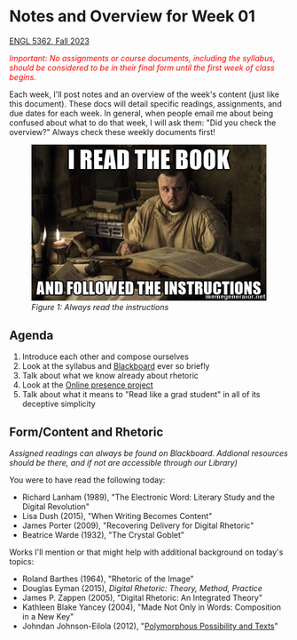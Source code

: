 # Notes and Overview for Week 01

[ENGL 5362, Fall 2023](/5362/calendar.html)

<span style="color:red;">*Important: No assignments or course documents, including the syllabus, should be considered to be in their final form until the first week of class begins.*</span>

Each week, I'll post notes and an overview of the week's content (just like this document). These docs will detail specific readings, assignments, and due dates for each week. In general, when people email me about being confused about what to do that week, I will ask them: "Did you check the overview?" Always check these weekly documents first!
<figure><img src="media/tech-comm-tarly.jpg" alt="Game of Thrones meme, Samuel Tarly reading a book.">
<figcaption><i>Figure 1: Always read the instructions</i></figcaption>
</figure>

## Agenda
1. Introduce each other and compose ourselves
2. Look at the syllabus and [Blackboard](https://bb9.tamucc.edu) ever so briefly
3. Talk about what we know already about rhetoric
4. Look at the [Online presence project](/5362/project-1.md)
5. Talk about what it means to "Read like a grad student" in all of its deceptive simplicity

## Form/Content and Rhetoric 
*Assigned readings can always be found on Blackboard. Addional resources should be there, and if not are accessible through our Library)*

You were to have read the following today:
- Richard Lanham (1989), "The Electronic Word: Literary Study and the Digital Revolution" 
- Lisa Dush (2015), "When Writing Becomes Content"
- James Porter (2009), "Recovering Delivery for Digital Rhetoric"
- Beatrice Warde (1932), "The Crystal Goblet"

Works I'll mention or that might help with additional background on today's topics:
- Roland Barthes (1964), "Rhetoric of the Image"
- Douglas Eyman (2015), *Digital Rhetoric: Theory, Method, Practice*
- James P. Zappen (2005), "Digital Rhetoric: An Integrated Theory"
- Kathleen Blake Yancey (2004), "Made Not Only in Words: Composition in a New Key"
- Johndan Johnson-Eilola (2012), "[Polymorphous Possibility and Texts](https://kairos.technorhetoric.net/16.3/topoi/johnson-eilola/)"


